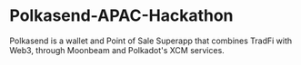 # Polkasend-APAC-Hackathon
 Polkasend is a wallet and Point of Sale Superapp that combines TradFi with Web3, through Moonbeam and Polkadot's XCM services.

